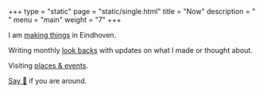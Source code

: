 +++
type = "static"
page = "static/single.html"
title = "Now"
description = " "
menu = "main"
weight = "7"
+++

I am [making things](../projects) in Eindhoven.

Writing monthly [look backs](https://wiki.nikitavoloboev.xyz/looking-back) with updates on what I made or thought about.

Visiting [places & events](https://calendar.google.com/calendar/embed?src=vb3ao4euc3saeoj2qambtlr5vg%40group.calendar.google.com&ctz=Europe%2FAmsterdam&mode=AGENDA).

[Say 👋](https://twitter.com/nikitavoloboev) if you are around.
